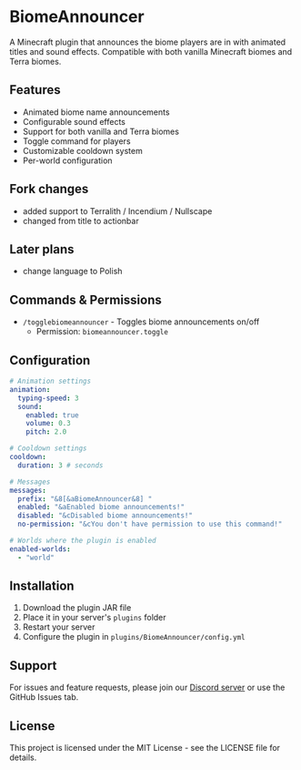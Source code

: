 # BiomeAnnouncer

A Minecraft plugin that announces the biome players are in with animated titles and sound effects. Compatible with both vanilla Minecraft biomes and Terra biomes.

## Features
- Animated biome name announcements
- Configurable sound effects
- Support for both vanilla and Terra biomes
- Toggle command for players
- Customizable cooldown system
- Per-world configuration

## Fork changes
 - added support to Terralith / Incendium / Nullscape
 - changed from title to actionbar

## Later plans
 - change language to Polish


## Commands & Permissions
- `/togglebiomeannouncer` - Toggles biome announcements on/off
  - Permission: `biomeannouncer.toggle`

## Configuration
```yaml
# Animation settings
animation:
  typing-speed: 3
  sound:
    enabled: true
    volume: 0.3
    pitch: 2.0

# Cooldown settings
cooldown:
  duration: 3 # seconds

# Messages
messages:
  prefix: "&8[&aBiomeAnnouncer&8] "
  enabled: "&aEnabled biome announcements!"
  disabled: "&cDisabled biome announcements!"
  no-permission: "&cYou don't have permission to use this command!"

# Worlds where the plugin is enabled
enabled-worlds:
  - "world"
```

## Installation
1. Download the plugin JAR file
2. Place it in your server's `plugins` folder
3. Restart your server
4. Configure the plugin in `plugins/BiomeAnnouncer/config.yml`

## Support
For issues and feature requests, please join our [Discord server](https://discord.primalmc.fun/) or use the GitHub Issues tab.

## License
This project is licensed under the MIT License - see the LICENSE file for details.
